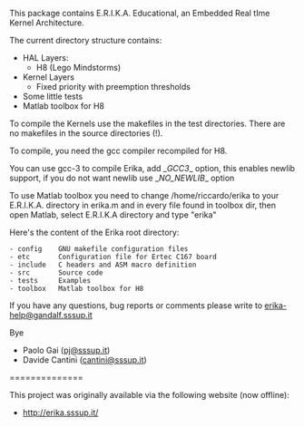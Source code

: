 This package contains E.R.I.K.A. Educational, an Embedded Real tIme Kernel Architecture.

The current directory structure contains:
- HAL Layers:
  - H8 (Lego Mindstorms)
- Kernel Layers
  - Fixed priority with preemption thresholds
- Some little tests
- Matlab toolbox for H8

To compile the Kernels use the makefiles in the test directories. There
are no makefiles in the source directories (!).

To compile, you need the gcc compiler recompiled for H8.

You can use gcc-3 to compile Erika, add \__GCC3__ option, this enables newlib
support, if you do not want newlib use \__NO_NEWLIB__ option

To use Matlab toolbox you need to change /home/riccardo/erika to your
E.R.I.K.A. directory in erika.m and in every file found in toolbox dir,
then open Matlab, select E.R.I.K.A directory and type "erika"

Here's the content of the Erika root directory:
```
- config	GNU makefile configuration files
- etc		Configuration file for Ertec C167 board
- include	C headers and ASM macro definition
- src		Source code
- tests		Examples
- toolbox	Matlab toolbox for H8
```

If you have any questions, bug reports or comments please write to
erika-help@gandalf.sssup.it

Bye

* Paolo Gai             (pj@sssup.it)
* Davide Cantini        (cantini@sssup.it)

==============

This project was originally available via the following website (now offline):
 - http://erika.sssup.it/
